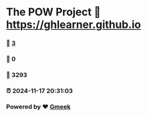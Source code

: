 # The POW Project :link: https://ghlearner.github.io 
### :page_facing_up: [3](https://ghlearner.github.io/tag.html) 
### :speech_balloon: 0 
### :hibiscus: 3293 
### :alarm_clock: 2024-11-17 20:31:03 
### Powered by :heart: [Gmeek](https://github.com/Meekdai/Gmeek)
